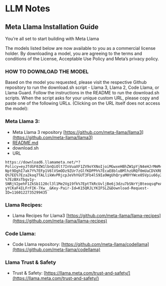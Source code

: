 # LLM Notes

## Meta Llama Installation Guide

You’re all set to start building with Meta Llama

The models listed below are now available to you as a commercial license holder. By downloading a model, you are agreeing to the terms and conditions of the License, Acceptable Use Policy and Meta’s privacy policy.

### HOW TO DOWNLOAD THE MODEL

Based on the model you requested, please visit the respective Github repository to run the download.sh script - Llama 3, Llama 2, Code Llama, or Llama Guard. Follow the instructions in the README to run the download.sh scripts. When the script asks for your unique custom URL, please copy and paste one of the following URLs. (Clicking on the URL itself does not access the model):

### Meta Llama 3:
- Meta Llama 3 repository [https://github.com/meta-llama/llama3](https://github.com/meta-llama/llama3)
- [README.md](https://github.com/meta-llama/llama3/blob/main/README.md)
- download.sh
- URL

```
https://download6.llamameta.net/*?Policy=eyJTdGF0ZW1lbnQiOlt7InVuaXF1ZV9oYXNoIjoiMGwxeHBhZW1pYjN4eHJrMmM4eXNreHRrIiwiUmVzb3VyY2UiOiJodHRwczpcL1wvZG93bmxvYWQ2LmxsYW1hbWV0YS5uZXRcLyoiLCJDb25kaXRpb24iOnsiRGF0ZUxlc3NUaGFuIjp7IkFXUzpFcG9jaFRpbWUiOjE3MTcyMTYwOTl9fX1dfQ__&Signature=I1ovm4fz0p78NdnI37IM4d8pNvqx3royXFL-Npt9DghI7ak7Y%7EFp1V6lVSmODz9ZUr7zGlfKDPPh%7EcaE8bluBMlhzURQf0mUaCDVXRBqWbm9j-Q%7EE%7Eza2koq7TALlikWvPRjcpJeVhYGUT3Fb4lS9Ia9WgUhQryaM0YYWce05Vpiu66y2LhDiFnZhJGy8xNEWT3mKIcGlTbb19VZeWTzlVxrS7Is9AERM5i-%7EzBXsTbgv1y-SNRjV2pehF1ZkSb1120cl3l1Me2Vg19fk%7EptTkRcUvljBe6j3dzu7bSNrYjBteoqsqPeA5qqY3to4Sxb1Uo-yYCKaF4ILFrFIK-7Xw__&Key-Pair-Id=K15QRJLYKIFSLZ&Download-Request-ID=1160122735299435
```

### Llama Recipes:
- Llama Recipes for Llama3 [https://github.com/meta-llama/llama-recipes](https://github.com/meta-llama/llama-recipes)

### Code Llama:
- Code Llama repository: [https://github.com/meta-llama/codellama](https://github.com/meta-llama/codellama)


### Llama Trust & Safety
- Trust & Safety: [https://llama.meta.com/trust-and-safety/](https://llama.meta.com/trust-and-safety/)